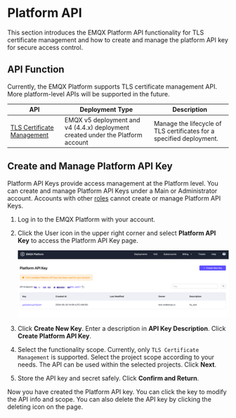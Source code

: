 # Platform API

This section introduces the EMQX Platform API functionality for TLS certificate management and how to create and manage the platform API key for secure access control.

## API Function

Currently, the EMQX Platform supports TLS certificate management API. More platform-level APIs will be supported in the future.

| API                                                | Deployment Type                                              | Description                                                  |
| -------------------------------------------------- | ------------------------------------------------------------ | ------------------------------------------------------------ |
| [TLS Certificate Management](./tls_certificate.md) | EMQX v5 deployment and  v4 (4.4.x) deployment created under the Platform account | Manage the lifecycle of TLS certificates for a specified deployment. |

## Create and Manage Platform API Key

Platform API Keys provide access management at the Platform level. You can create and manage Platform API Keys under a Main or Administrator account. Accounts with other [roles](../feature/role.md) cannot create or manage Platform API Keys.

1. Log in to the EMQX Platform with your account.

2. Click the User icon in the upper right corner and select **Platform API Key** to access the Platform API Key page.

   ![platform_key](./_assets/platform_key.png)

3. Click **Create New Key**. Enter a description in **API Key Description**. Click **Create Platform API Key**.

4. Select the functionality scope. Currently, only `TLS Certificate Management` is supported. Select the project scope according to your needs. The API can be used within the selected projects. Click **Next**.

5. Store the API key and secret safely. Click **Confirm and Return**.

Now you have created the Platform API key. You can click the key to modify the API info and scope. You can also delete the API key by clicking the deleting icon on the page.

